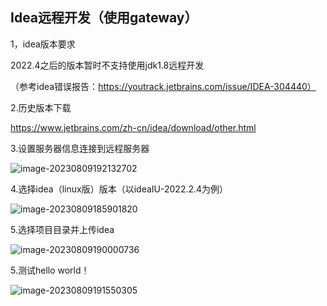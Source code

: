 ## Idea远程开发（使用gateway）

1，idea版本要求

2022.4之后的版本暂时不支持使用jdk1.8远程开发

（参考idea错误报告：https://youtrack.jetbrains.com/issue/IDEA-304440）

2.历史版本下载

https://www.jetbrains.com/zh-cn/idea/download/other.html

3.设置服务器信息连接到远程服务器

![image-20230809192132702](C:/Users/rainbell/AppData/Roaming/Typora/typora-user-images/image-20230809192132702.png)

4.选择idea（linux版）版本（以ideaIU-2022.2.4为例）

![image-20230809185901820](https://yuling-1318764606.cos.ap-chengdu.myqcloud.com/blog/image-20230809185901820.png)

5.选择项目目录并上传idea

![image-20230809190000736](https://yuling-1318764606.cos.ap-chengdu.myqcloud.com/blog/image-20230809190000736.png)

5.测试hello world！

![image-20230809191550305](https://yuling-1318764606.cos.ap-chengdu.myqcloud.com/blog/image-20230809191550305.png)